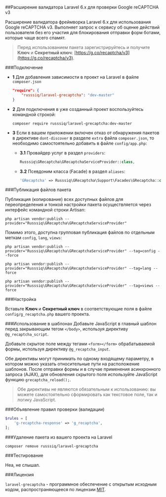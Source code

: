 ##Расширение валидатора Laravel 6.x для проверки Google reCAPTCHA v3

Расширение валидатора фреймворка Laravel 6.x для использования Google reCAPTCHA v3. Выполняет запрос к сервису об оценке действий пользователя без его участия для блокирования отправки форм ботами, которые чаще всего спамят.

 >Перед использованием пакета зарегистрируйтесь и получите **Ключ** и **Секретный ключ**: [https://g.co/recaptcha/v3](https://g.co/recaptcha/v3).

###Подключение

 - **1** Для добавления зависимости в проект на Laravel в файле `composer.json`

    ```json
    "require": {
        "russsiq/laravel-grecaptcha": "dev-master"
    }
    ```

 - **2** Для подключения в уже созданный проект воспользуйтесь командной строкой:

    ```console
    composer require russsiq/laravel-grecaptcha:dev-master
    ```

 - **3** Если в вашем приложении включен отказ от обнаружения пакетов в директиве `dont-discover` в разделе `extra` файла `composer.json`, то необходимо самостоятельно добавить в файле `config/app.php`:

    - **3.1** Провайдер услуг в раздел `providers`:

        ```php
        Russsiq\GRecaptcha\GRecaptchaServiceProvider::class,
        ```

    - **3.2** Псевдоним класса (Facade) в раздел `aliases`:

        ```php
        'GRecaptcha' => Russsiq\GRecaptcha\Support\Facades\GRecaptcha::class,
        ```

###Публикация файлов пакета

Публикация (копирование) всех доступных файлов для переопределения и тонкой настройки пакета осуществляется через интерфейс командной строки Artisan:

```console
php artisan vendor:publish --provider="Russsiq\GRecaptcha\GRecaptchaServiceProvider"
```

Помимо этого, доступна групповая публикация файлов по отдельным меткам `config`, `lang`, `views`:

```console
php artisan vendor:publish --provider="Russsiq\GRecaptcha\GRecaptchaServiceProvider" --tag=config --force
```

```console
php artisan vendor:publish --provider="Russsiq\GRecaptcha\GRecaptchaServiceProvider" --tag=lang --force
```

```console
php artisan vendor:publish --provider="Russsiq\GRecaptcha\GRecaptchaServiceProvider" --tag=views --force
```

###Настройка

Вставьте **Ключ** и **Секретный ключ** в соответствующие поля в файле `config/g_recaptcha.php` вашего проекта.

###Использование в шаблонах
Добавьте JavaScript в главный шаблон перед закрывающим тегом `</body>`, используя директиву `@g_recaptcha_script`.

Добавьте скрытое поле между тегами `<form></form>` обрабатываемой формы, используя директиву `@g_recaptcha_input`.

Обе директивы могут принимать по одному входящему параметру, в котором можно указать относительные пути на расположение шаблонов. После отправки формы и в случае применения асинхронного запроса (AJAX), для обновления скрытого поля используйте JavaScript функцию `grecaptcha_reload();`.

 >Обе директивы не являются обязательным к использованию: вы можете самостоятельно сформировать как текстовое поле, так и логику JavaScript.

###Объявление правил проверки (валидации)

```php
$rules = [
    'g-recaptcha-response' => 'g_recaptcha',
];
```

###Удаление пакета из вашего проекта на Laravel

```console
composer remove russsiq/laravel-grecaptcha
```

###Тестирование

Неа, не слышал.

###Лицензия

`laravel-grecaptcha` - программное обеспечение с открытым исходным кодом, распространяющееся по лицензии [MIT](https://choosealicense.com/licenses/mit/).
